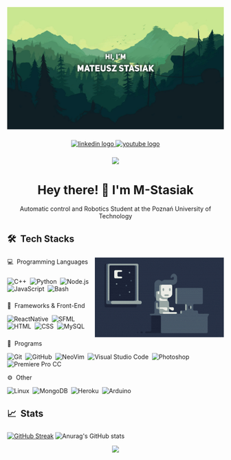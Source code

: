 <div align="center">
  <img width="1000" src="./Resources/Github Profile Name.png"  />
</div>

###

<div align="center">
  <a href="https://www.linkedin.com/in/mateusz-stasiak-802654270/" target="_blank">
    <img src="https://img.shields.io/static/v1?message=LinkedIn&logo=linkedin&label=&color=0077B5&logoColor=white&labelColor=&style=for-the-badge" height="25" alt="linkedin logo"  />
  </a>
  <a href="https://www.youtube.com/@matti_creation" target="_blank">
    <img src="https://img.shields.io/static/v1?message=Youtube&logo=youtube&label=&color=FF0000&logoColor=white&labelColor=&style=for-the-badge" height="25" alt="youtube logo"  />
  </a>
</div>

###

<div align="center">
  <img src="https://visitcount.itsvg.in/api?id=M-Stasiak&label=Profile%20Views&color=9&icon=0&pretty=true" />
</div>

###

<h1 align="center">Hey there! 👋 I'm M-Stasiak</h1>
<p align="center">Automatic control and Robotics Student at the Poznań University of Technology</p>

###

## 🛠 &nbsp;Tech Stacks

###

 💻 &nbsp;Programming Languages
 <img alt="Night Coding" src="https://raw.githubusercontent.com/AVS1508/AVS1508/master/assets/Night-Coding.gif" align="right"/>

###

![C++](https://img.shields.io/badge/-C++-05122A?style=flat&logo=C%2B%2B&logoColor=00599C)&nbsp;
![Python](https://img.shields.io/badge/-Python-05122A?style=flat&logo=python)&nbsp;
![Node.js](https://img.shields.io/badge/-Node.js-05122A?style=flat&logo=node.js)&nbsp;
![JavaScript](https://img.shields.io/badge/-JavaScript-05122A?style=flat&logo=javascript)&nbsp;
![Bash](https://img.shields.io/badge/-Bash-05122A?style=flat&logo=gnubash)&nbsp;

###

 📱 &nbsp;Frameworks & Front-End

![ReactNative](https://img.shields.io/badge/-React%20Native-05122A?style=flat&logo=react)&nbsp;
![SFML](https://img.shields.io/badge/-SFML-05122A?style=flat&logo=sfml)&nbsp;
![HTML](https://img.shields.io/badge/-HTML-05122A?style=flat&logo=HTML5)&nbsp;
![CSS](https://img.shields.io/badge/-CSS-05122A?style=flat&logo=CSS3&logoColor=1572B6)&nbsp;
![MySQL](https://img.shields.io/badge/-MySQL-05122A?style=flat&logo=mysql)&nbsp;

###

 💾 &nbsp;Programs

![Git](https://img.shields.io/badge/-Git-05122A?style=flat&logo=git)&nbsp;
![GitHub](https://img.shields.io/badge/-GitHub-05122A?style=flat&logo=github)&nbsp;
![NeoVim](https://img.shields.io/badge/-NeoVim-05122A?style=flat&logo=neovim)&nbsp;
![Visual Studio Code](https://img.shields.io/badge/-Visual%20Studio%20Code-05122A?style=flat&logo=visual-studio-code&logoColor=007ACC)&nbsp;
![Photoshop](https://img.shields.io/badge/-Photoshop-05122A?style=flat&logo=adobe-photoshop)&nbsp;
![Premiere Pro CC](https://img.shields.io/badge/-Premiere%20Pro-05122A?style=flat&logo=adobepremierepro)&nbsp;

 ⚙ &nbsp;Other

![Linux](https://img.shields.io/badge/-Linux-05122A?style=flat&logo=archlinux)&nbsp;
![MongoDB](https://img.shields.io/badge/-MongoDB-05122A?style=flat&logo=mongodb)&nbsp;
![Heroku](https://img.shields.io/badge/-Heroku-05122A?style=flat&logo=heroku)&nbsp;
![Arduino](https://img.shields.io/badge/-Arduino-05122A?style=flat&logo=arduino)&nbsp;

###

## 📈 &nbsp;Stats

###
[![GitHub Streak](https://streak-stats.demolab.com?user=M-Stasiak&theme=cobalt&hide_border=false&date_format=j%20M%5B%20Y%5D&mode=weekly)](https://git.io/streak-stats)
![Anurag's GitHub stats](https://github-readme-stats.vercel.app/api?username=M-Stasiak&show_icons=true&theme=cobalt&bg_color=00000000&hide_border=false&count_private=true)
<div align="center">
  <img src="https://github-readme-stats.vercel.app/api/top-langs/?username=M-Stasiak&theme=cobalt&hide_border=false&bg_color=00000000" height="150"/>
</div>

###
